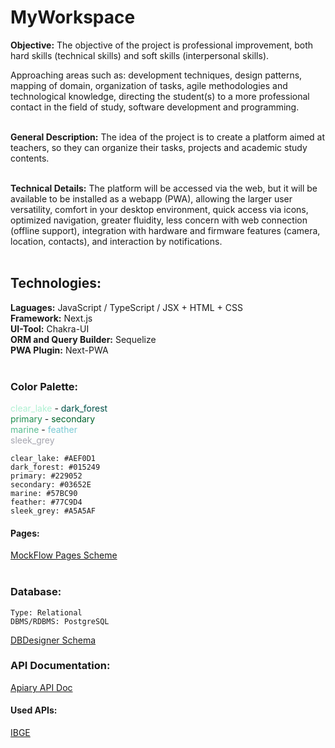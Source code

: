 
# MyWorkspace


**Objective:** The objective of the project is professional improvement, both hard skills (technical skills) and soft skills (interpersonal skills).  

Approaching areas such as: development techniques, design patterns, mapping of domain, organization of tasks, agile methodologies and technological knowledge, directing the student(s) to a more professional contact in the field of study, software development and programming.
<br/><br/>

**General Description:** The idea of the project is to create a platform aimed at teachers, so they can organize their tasks, projects and academic study contents.
<br/><br/>

**Technical Details:** The platform will be accessed via the web, but it will be available to be installed as a webapp (PWA), allowing the larger user versatility, comfort in your desktop environment, quick access via icons, optimized navigation, greater fluidity, less concern with web connection (offline support), integration with hardware and firmware features (camera, location, contacts), and interaction by notifications.
<br/><br/>

## 	Technologies:
**Laguages:** JavaScript / TypeScript / JSX + HTML + CSS  
**Framework:** Next.js  
**UI-Tool:** Chakra-UI  
**ORM and Query Builder:** Sequelize  
**PWA Plugin:** Next-PWA  
<br/>

### Color Palette:
<span style="color:#AEF0D1">clear_lake</span> - <span style="color:#015249">dark_forest</span>
<br>
<span style="color:#229052">primary</span> - <span style="color:#03652E">secondary</span>
<br>
<span style="color:#57BC90">marine</span> - <span style="color:#77C9D4">feather</span>
<br>
<span style="color:#A5A5AF">sleek_grey</span>

```
clear_lake: #AEF0D1
dark_forest: #015249
primary: #229052
secondary: #03652E
marine: #57BC90
feather: #77C9D4
sleek_grey: #A5A5AF
```

#### Pages:
[MockFlow Pages Scheme](https://wireframepro.mockflow.com/view/M6865e8225ab76c72f2773456e696b6fa1626432534880)
<br><br>

### Database:
	Type: Relational
	DBMS/RDBMS: PostgreSQL
[DBDesigner Schema](https://dbdesigner.page.link/iNEUbGRhqXn19HYz9)
<br>

### API Documentation:
[Apiary API Doc](https://app.apiary.io/myworkspaceapi/editor)

#### Used APIs:
[IBGE](https://servicodados.ibge.gov.br/api/docs)
